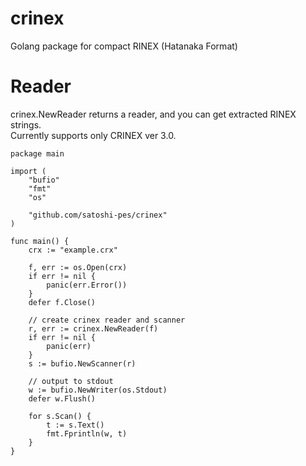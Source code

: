 # crinex
Golang package for compact RINEX (Hatanaka Format)

# Reader
crinex.NewReader returns a reader, and you can get extracted RINEX strings.  
Currently supports only CRINEX ver 3.0.

```
package main

import (
    "bufio"
    "fmt"
    "os"

    "github.com/satoshi-pes/crinex"
)

func main() {
    crx := "example.crx"

    f, err := os.Open(crx)
    if err != nil {
        panic(err.Error())
    }
    defer f.Close()

    // create crinex reader and scanner
    r, err := crinex.NewReader(f)
    if err != nil {
        panic(err)
    }
    s := bufio.NewScanner(r)

    // output to stdout
    w := bufio.NewWriter(os.Stdout)
    defer w.Flush()

    for s.Scan() {
        t := s.Text()
        fmt.Fprintln(w, t)
    }
}
```